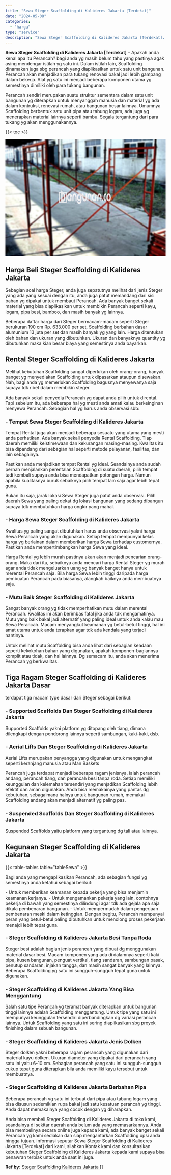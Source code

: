 ```yaml
---
title: "Sewa Steger Scaffolding di Kalideres Jakarta [Terdekat]"
date: "2024-05-08"
categories: 
  - "harga"
type: "service"
description: "Sewa Steger Scaffolding di Kalideres Jakarta [Terdekat]. Anda bisa membeli Steger Scaffolding di Kalideres Jakarta di toko kami, seandainya di sekitar daerah..."
---
```


**Sewa Steger Scaffolding di Kalideres Jakarta \[Terdekat\]** – Apakah anda kenal apa itu Perancah? bagi anda yg masih belum tahu yang pastinya agak asing mendengar istilah yg satu ini. Dalam istilah lain, Scaffolding dinamakan juga sbg perancah yang diaplikasikan untuk satu unit bangunan. Perancah akan menjadikan para tukang renovasi bakal jadi lebih gampang dalam bekerja. Alat yg satu ini menjadi beberapa komponen utama yg semestinya dimiliki oleh para tukang bangunan.

Perancah sendiri merupakan suatu struktur sementara dalam satu unit bangunan yg diterapkan untuk menyanggah manusia dan material yg ada dalam kontruksi, renovasi rumah, atau bangunan besar lainnya. Umumnya Scaffolding berbentuk satu unit pipa atau tabung logam, ada juga yg menerapkan material lainnya seperti bambu. Segala tergantung dari para tukang yg akan menggunakannya.

{{< toc >}}

![Sewa Steger Scaffolding di Kalideres Jakarta [Terdekat]](/images/sewa-scaffolding-steger-29.png)

## Harga Beli Steger Scaffolding di Kalideres Jakarta

Sebagian soal harga Steger, anda juga sepatutnya melihat dari jenis Steger yang ada yang sesuai dengan itu, anda juga patut memandang dari sisi bahan yg dipakai untuk membaut Perancah. Ada banyak banget sekali material yang bisa diaplikasikan untuk membikin Perancah seperti kayu, logam, pipa besi, bamboo, dan masih banyak yg lainnya.

Beberapa daftar harga dari Steger bermacam-macam seperti Steger berukuran 190 cm Rp. 633.000 per set, Scaffolding berbahan dasar alumunium 13 juta per set dan masih banyak yg yang lain. Harga ditentukan oleh bahan dan ukuran yang dibutuhkan. Ukuran dan banyaknya quantity yg dibutuhkan maka kian besar biaya yang semestinya anda bayarkan.

## Rental Steger Scaffolding di Kalideres Jakarta

Melihat kebutuhan Scaffolding sangat diperlukan oleh orang-orang, banyak banget yg menyediakan Scaffolding untuk dipasarkan ataupun disewakan. Nah, bagi anda yg memerlukan Scaffolding bagusnya menyewanya saja supaya tdk ribet dalam membikin steger.

Ada banyak sekali penyedia Perancah yg dapat anda pilih untuk dirental. Tapi sebelum itu, ada beberapa hal yg mesti anda amati kalau berkeinginan menyewa Perancah. Sebagian hal yg harus anda observasi sbb:

### \- Tempat Sewa Steger Scaffolding di Kalideres Jakarta

Tempat Rental juga akan menjadi beberapa sesuatu yang utama yang mesti anda perhatikan. Ada banyak sekali penyedia Rental Scaffolding. Tiap daerah memiliki keistimewaan dan kekurangan masing-masing. Kwalitas itu bisa dipandang dari sebagian hal seperti metode pelayanan, fasilitas, dan lain sebagainya.

Pastikan anda menjadikan tempat Rental yg ideal. Seandainya anda sudah pernah menjalankan perentalan Scaffolding di suatu daerah, pilih tempat tadi kembali supaya anda bisa mendapatkan potongan harga. Namun apabila kualitasnya buruk sebaiknya pilih tempat lain saja agar lebih tepat guna.

Bukan itu saja, jarak lokasi Sewa Steger juga patut anda observasi. Pilih daerah Sewa yang paling dekat dg lokasi bangunan yang sedang dibangun supaya tdk membutuhkan harga ongkir yang mahal.

### \- Harga Sewa Steger Scaffolding di Kalideres Jakarta

Kwalitas yg paling sangat dibutuhkan harus anda observasi yakni harga Sewa Perancah yang akan digunakan. Setiap tempat mempunyai kelas harga yg berlainan dalam memberikan harga Sewa terhadap customernya. Pastikan anda mempertimbangkan harga Sewa yang ideal.

Harga Rental yg lebih murah pastinya akan akan menjadi pencarian orang-orang. Maka dari itu, sebaiknya anda mencari harga Rental Steger yg murah agar anda tidak mengeluarkan uang yg banyak banget hanya untuk merental Perancah saja. Bila harga Sewa lebih tinggi daripada harga pembuatan Perancah pada biasanya, alangkah baiknya anda membuatnya saja.

### \- Mutu Baik Steger Scaffolding di Kalideres Jakarta

Sangat banyak orang yg tidak memperhatikan mutu dalam merental Perancah. Kwalitas ini akan berimbas fatal jika anda tdk mengamatinya. Mutu yang baik bakal jadi alternatif yang paling ideal untuk anda kalau mau Sewa Perancah. Macam menyangkut keamanan yg betul-betul tinggi, hal ini amat utama untuk anda terapkan agar tdk ada kendala yang terjadi nantinya.

Untuk melihat mutu Scaffolding bisa anda lihat dari sebagian keadaan seperti kekokohan bahan yang digunakan, apakah komponen-bagiannya komplit atau tidak, dan hal lainnya. Dg semacam itu, anda akan menerima Perancah yg berkwalitas.

## Tiga Ragam Steger Scaffolding di Kalideres Jakarta Dasar

terdapat tiga macam type dasar dari Steger sebagai berikut:

### \- Supported Scaffolds Dan Steger Scaffolding di Kalideres Jakarta

Supported Scaffolds yakni platform yg ditopang oleh tiang, dimana dilengkapi dengan pendorong lainnya seperti sambungan, kaki-kaki, dsb.

### \- Aerial Lifts Dan Steger Scaffolding di Kalideres Jakarta

Aerial Lifts merupakan penyangga yang digunakan untuk mengangkat seperti keranjang manusia atau Man Baskets

Perancah juga terdapat menjadi beberapa ragam jenisnya, ialah perancah andang, perancah tiang, dan perancah besi tanpa roda. Setiap memiliki keunggulan dan kelemahan tersendiri yang menjadikan Scaffolding lebih efektif dan aman digunakan. Anda bisa memakainya yang pantas dg kebutuhan, sebagaimana halnya untuk bangunan rumah, memakai Scaffolding andang akan menjadi alternatif yg paling pas.

### \- Suspended Scaffolds Dan Steger Scaffolding di Kalideres Jakarta

Suspended Scaffolds yaitu platform yang tergantung dg tali atau lainnya.

## Kegunaan Steger Scaffolding di Kalideres Jakarta

{{< table-tables table="tableSewa" >}}

Bagi anda yang mengaplikasikan Perancah, ada sebagian fungsi yg semestinya anda ketahui sebagai berikut:

\- Untuk memberikan keamanan kepada pekerja yang bisa menjamin keamanan kerjanya. - Untuk mengamankan pekerja yang lain, contohnya pekerja di bawah yang semestinya dilindungi agar tdk ada gejala apa saja dikala pembenaran bangunan. - Untuk mempermudah dalam pengerjaan pembenaran meski dalam ketinggian. Dengan begitu, Perancah mempunyai peran yang betul-betul paling dibutuhkan untuk menolong proses pekerjaan menajdi lebih tepat guna.

### \- Steger Scaffolding di Kalideres Jakarta Besi Tanpa Roda

Steger besi adalah bagian jenis perancah yang dibuat dg menggunakan material dasar besi. Macam komponen yang ada di dalamnya seperti kaki pipa, kusen bangunan, penguat vertikal, tiang sandaran, sambungan pasak, penutup sandaran, injakan tangga, dan masih sangat banyak yang lainnya. Beberapa Scaffolding yg satu ini sungguh-sungguh tepat guna untuk digunakan.

### \- Steger Scaffolding di Kalideres Jakarta Yang Bisa Menggantung

Salah satu tipe Perancah yg teramat banyak diterapkan untuk bangunan tinggi lainnya adalah Scaffolding menggantung. Untuk tipe yang satu ini mempunyai keunggulan tersendiri diperbandingkan dg variasi perancah lainnya. Untuk Scaffolding yang satu ini sering diaplikasikan sbg proyek finishing dalam sebuah bangunan.

### \- Steger Scaffolding di Kalideres Jakarta Jenis Dolken

Steger dolken yakni beberapa ragam perancah yang digunakan dari material kayu dolken. Ukuran diameter yang dipakai dari perancah yang satu ini yaitu 6-10 cm. Sebagian perancah yang satu ini sungguh-sungguh cukup tepat guna diterapkan bila anda memiliki kayu tersebut untuk membuatnya.

### \- Steger Scaffolding di Kalideres Jakarta Berbahan Pipa

Beberapa perancah yg satu ini terbuat dari pipa atau tabung logam yang bisa disusun sedemikian rupa bakal jadi satu kesatuan perancah yg tinggi. Anda dapat memakainya yang cocok dengan yg diharapkan.

Anda bisa membeli Steger Scaffolding di Kalideres Jakarta di toko kami, seandainya di sekitar daerah anda belum ada yang memasarkannya. Anda bisa membelinya secara online juga kepada kami, ada banyak banget sekali Perancah yg kami sediakan dan siap mengantarkan Scaffolding opsi anda hingga tujuan. informasi seputar Sewa Steger Scaffolding di Kalideres Jakarta \[Terdekat\] dari kami, silahkan Kontak kami dan konsultasikan kebutuhan Steger Scaffolding di Kalideres Jakarta kepada kami supaya bisa penawran terbiak untuk anda saat ini juga.

**Ref by:** [Steger Scaffolding Kalideres Jakarta []](https://id.wikipedia.org/wiki/Steger)
